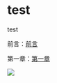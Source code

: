 # test
test

前言：[前言](https://god510.github.io/xm.github.io/doc/前言)

第一章：[第一章](https://god510.github.io/xm.github.io/doc/第一章)

![](https://god510.github.io/xm.github.io/img/web.png)

